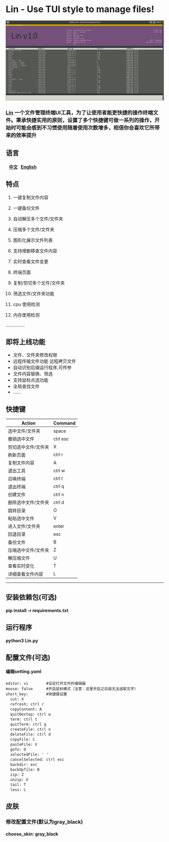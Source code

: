 # Lin - Use TUI style to manage files!

![image](https://github.com/Mrwu87/Lin/blob/master/linsc.png)

### [Lin](https://github.com/Mrwu87/Lin) 一个文件管理终端UI工具，为了让使用者能更快捷的操作终端文件。秉承快捷实用的原则，设置了多个快捷键可做一系列的操作，开始时可能会感到不习惯使用随着使用次数增多，相信你会喜欢它所带来的效率提升


## 语言
####  &nbsp; &nbsp;[中文](README.md) &nbsp; [English](Eng_README.md)

## 特点

1. 一键复制文件内容

2. 一键备份文件

3. 自动解压多个文件/文件夹

4. 压缩多个文件/文件夹

5. 图形化展示文件列表

6. 支持增删移查文件内容

7. 实时查看文件变更

8. 终端页面

9. 复制/剪切多个文件/文件夹

10. 筛选文件/文件夹功能

11. cpu 使用检测

12. 内存使用检测

   ...............

## 即将上线功能
- 文件、文件夹修改权限
- 远程传输文件功能 远程拷贝文件
- 自动识别后缀运行程序,可传参
- 文件内容替换、筛选
- 支持鼠标点选功能
- 全局查找文件
- ......
## 快捷键


| Action | Command |
|--------|---------|
|   选中文件/文件夹     |     space            |  
|   撤销选中文件     |    ctrl esc     |  
|   剪切选中文件/文件夹     |    X     |
|   刷新页面     |   ctrl r      |
|   复制文件内容     |  A     |
|    退出工具    |   ctrl w   |
|   召唤终端    |    ctrl t     |
|   退出终端     |  ctrl q       |
|   创建文件   |   ctrl n      |
|   删除选中文件/文件夹     |   ctrl d      |
|    跳转目录    |    O     |  
|   粘贴选中文件    |  V     |  
|  进入文件/文件夹     |   enter      |  
|     回退目录   |   esc    |  
|     备份文件   |   B    | 
|     压缩选中文件/文件夹   |   Z    | 
|     解压缩文件    |   U   | 
|     查看实时变化   |   T   | 
|     详细查看文件内容   |   L   | 

---

## 安装依赖包(可选)
#### pip install -r requirements.txt
## 运行程序

#### python3 Lin.py
## 配置文件(可选)

#### 编辑setting.yaml

```
editor: vi        #设定打开文件的编辑器
mouse: false      #开启鼠标模式（注意：这里开启之后就无法选取文字）
short_key:        #快捷键设置
  cut: X
  refresh: ctrl r
  copyContent: A
  quitDestop: ctrl w
  term: ctrl t
  quitTerm: ctrl q
  createFile: ctrl n
  deleteFile: ctrl d
  copyFile: C
  pasteFile: V
  goTo: O
  selectedFile: ' '
  cancelSelected: ctrl esc
  backdir: esc
  backUpfile: B
  zip: Z
  unzip: U
  tail: T
  less: L

```


## 皮肤
### 修改配置文件(默认为gray_black)
#### choose_skin: gray_black

